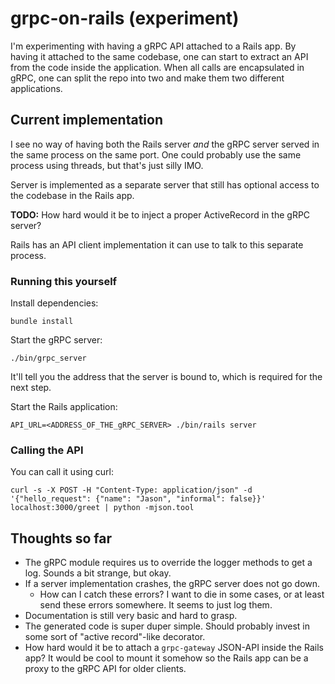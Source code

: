 # grpc-on-rails (experiment)

I'm experimenting with having a gRPC API attached to a Rails app. By having it attached to the same codebase, one can start to extract an API from the code inside the application. When all calls are encapsulated in gRPC, one can split the repo into two and make them two different applications.

## Current implementation

I see no way of having both the Rails server *and* the gRPC server served in the same process on the same port. One could probably use the same process using threads, but that's just silly IMO.

Server is implemented as a separate server that still has optional access to the codebase in the Rails app.

**TODO:** How hard would it be to inject a proper ActiveRecord in the gRPC server?

Rails has an API client implementation it can use to talk to this separate process.

### Running this yourself

Install dependencies:

```
bundle install
```

Start the gRPC server:

```
./bin/grpc_server
```

It'll tell you the address that the server is bound to, which is required for the next step.

Start the Rails application:

```
API_URL=<ADDRESS_OF_THE_gRPC_SERVER> ./bin/rails server
```

### Calling the API

You can call it using curl:

```
curl -s -X POST -H "Content-Type: application/json" -d '{"hello_request": {"name": "Jason", "informal": false}}' localhost:3000/greet | python -mjson.tool
```

## Thoughts so far

* The gRPC module requires us to override the logger methods to get a log. Sounds a bit strange, but okay.
* If a server implementation crashes, the gRPC server does not go down.
  * How can I catch these errors? I want to die in some cases, or at least send these errors somewhere. It seems to just log them.
* Documentation is still very basic and hard to grasp.
* The generated code is super duper simple. Should probably invest in some sort of "active record"-like decorator.
* How hard would it be to attach a `grpc-gateway` JSON-API inside the Rails app? It would be cool to mount it somehow so the Rails app can be a proxy to the gRPC API for older clients.

